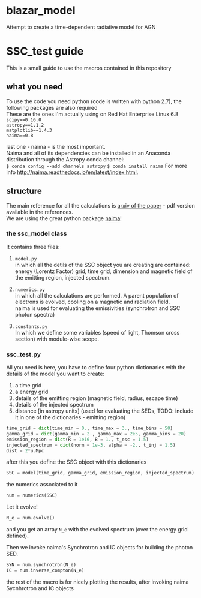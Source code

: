 # blazar_model
Attempt to create a time-dependent radiative model for AGN

# SSC_test guide 
This is a small guide to use the macros contained in this repository

## what you need
To use the code you need python (code is written with python 2.7), the following packages are also required  
These are the ones I'm actually using on Red Hat Enterprise Linux 6.8     
`scipy==0.16.0`  
`astropy==1.1.2`  
`matplotlib==1.4.3`  
`naima==0.8`  

last one - naima - is the most important.        
Naima and all of its dependencies can be installed in an Anaconda distribution through the Astropy conda channel:             
`$ conda config --add channels astropy` 
`$ conda install naima` 
For more info http://naima.readthedocs.io/en/latest/index.html.   


## structure
The main reference for all the calculations is  [arxiv of the paper](https://arxiv.org/abs/astro-ph/9810263) - pdf version available in the references.  
We are using the great python package [naima](http://naima.readthedocs.io/en/latest/index.html)!

### the ssc_model class
It contains three files:  

1. `model.py`  
in which all the detils of the SSC object you are creating are contained:  
energy (Lorentz Factor) grid, time grid, dimension and magnetic field of the emitting region, injected spectrum.

2. `numerics.py`  
in which all the calculations are performed. A parent population of electrons is evolved, cooling on a magnetic and radiation field.  
naima is used for evaluating the emissivities (synchrotron and SSC photon spectra)

3. `constants.py`    
In which we define some variables (speed of light, Thomson cross section) with module-wise scope.


### ssc_test.py
All you need is here, you have to define four python dictionaries with the details of the model you want to create:  
1. a time grid  
2. a energy grid  
3. details of the emitting region (magnetic field, radius, escape time)  
4. details of the injected spectrum
5. distance [in astropy units] (used for evaluating the SEDs, TODO: include it in one of the dictionaries - emitting region)


```python
time_grid = dict(time_min = 0., time_max = 3., time_bins = 50)
gamma_grid = dict(gamma_min = 2., gamma_max = 2e5, gamma_bins = 20)
emission_region = dict(R = 1e16, B = 1., t_esc = 1.5)
injected_spectrum = dict(norm = 1e-3, alpha = -2., t_inj = 1.5)
dist = 2*u.Mpc
```

after this you define the SSC object with this dictionaries

```python
SSC = model(time_grid, gamma_grid, emission_region, injected_spectrum)
```

the numerics associated to it
```python
num = numerics(SSC)
```

Let it evolve!
```python
N_e = num.evolve()
```
and you get an array `N_e` with the evolved spectrum (over the energy grid defined).

Then we invoke naima's Synchrotron and IC objects for building the photon SED.
```python
SYN = num.synchrotron(N_e)
IC = num.inverse_compton(N_e)
```

the rest of the macro is for nicely plotting the results, after invoking naima Sycnhrotron and IC objects

